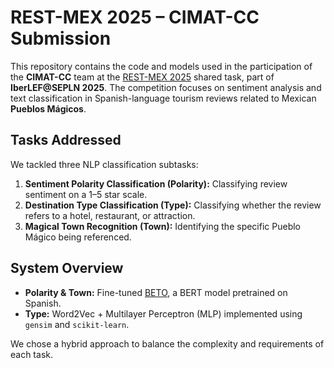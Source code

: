 # REST-MEX 2025 – CIMAT-CC Submission

This repository contains the code and models used in the participation of the **CIMAT-CC** team at the [REST-MEX 2025](https://sites.google.com/view/rest-mex/) shared task, part of **IberLEF@SEPLN 2025**. The competition focuses on sentiment analysis and text classification in Spanish-language tourism reviews related to Mexican **Pueblos Mágicos**.

## Tasks Addressed

We tackled three NLP classification subtasks:

1. **Sentiment Polarity Classification (Polarity):** Classifying review sentiment on a 1–5 star scale.
2. **Destination Type Classification (Type):** Classifying whether the review refers to a hotel, restaurant, or attraction.
3. **Magical Town Recognition (Town):** Identifying the specific Pueblo Mágico being referenced.

##  System Overview

- **Polarity & Town:** Fine-tuned [BETO](https://huggingface.co/dccuchile/bert-base-spanish-wwm-cased), a BERT model pretrained on Spanish.
- **Type:** Word2Vec + Multilayer Perceptron (MLP) implemented using `gensim` and `scikit-learn`.

We chose a hybrid approach to balance the complexity and requirements of each task.


